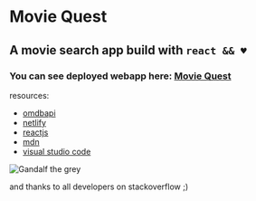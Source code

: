 # Movie Quest

## A movie search app build with `react && ♥`

### You can see deployed webapp here: [Movie Quest](frostack.ir)

resources:

- [omdbapi](http://www.omdbapi.com/)
- [netlify](netlify.com)
- [reactjs](https://reactjs.org/)
- [mdn](https://developer.mozilla.org/en-US/)
- [visual studio code](https://code.visualstudio.com/)

![Gandalf the grey](https://cms.qz.com/wp-content/uploads/2018/08/gandalf-lord-of-the-rings-e1534255368438.jpg?quality=75&strip=all&w=1380&h=776)

and thanks to all developers on stackoverflow ;)
